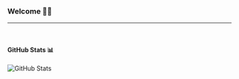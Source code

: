 ### Welcome 👋🏼
--------------

<br>

<h4> GitHub Stats 📊 </h4>

![GitHub Stats](https://github-readme-stats.vercel.app/api?username=EtherSol&theme=radical)
